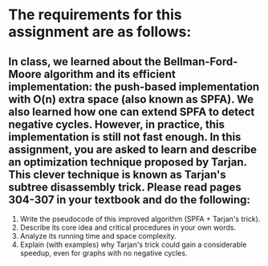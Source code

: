 # The requirements for this assignment are as follows:
## In class, we learned about the Bellman-Ford-Moore algorithm and its efficient implementation: the push-based implementation with O(n) extra space (also known as SPFA). We also learned how one can extend SPFA to detect negative cycles. However, in practice, this implementation is still not fast enough. In this assignment, you are asked to learn and describe an optimization technique proposed by Tarjan. This clever technique is known as Tarjan's subtree disassembly trick. Please read pages 304-307 in your textbook and do the following:
1. Write the pseudocode of this improved algorithm (SPFA + Tarjan's trick).
2. Describe its core idea and critical procedures in your own words.
3. Analyze its running time and space complexity.
4. Explain (with examples) why Tarjan's trick could gain a considerable speedup, even for graphs with no negative cycles.